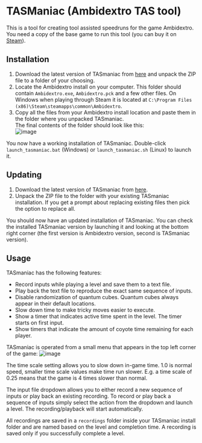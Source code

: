 # TASManiac (Ambidextro TAS tool)

This is a tool for creating tool assisted speedruns for the game Ambidextro. You need a copy of the base game to run this tool (you can buy it on [Steam](https://store.steampowered.com/app/3445580/Ambidextro/)).

## Installation

1. Download the latest version of TASmaniac from [here](https://github.com/FeldrinH/TASmaniac/archive/refs/heads/main.zip) and unpack the ZIP file to a folder of your choosing.
2. Locate the Ambidextro install on your computer. This folder should contain `Ambidextro.exe`, `Ambidextro.pck` and a few other files. On Windows when playing through Steam it is located at `C:\Program Files (x86)\Steam\steamapps\common\Ambidextro`.
4. Copy all the files from your Ambidextro install location and paste them in the folder where you unpacked TASmaniac.  
   The final contents of the folder should look like this:  
![image](https://github.com/user-attachments/assets/6f1d954f-8478-480b-97c5-b65454e1286e)

You now have a working installation of TASmaniac. Double-click `launch_tasmaniac.bat` (Windows) or `launch_tasmaniac.sh` (Linux) to launch it.

## Updating

1. Download the latest version of TASmaniac from [here](https://github.com/FeldrinH/TASmaniac/archive/refs/heads/main.zip).
2. Unpack the ZIP file to the folder with your existing TASmaniac installation. If you get a prompt about replacing existing files then pick the option to replace all.

You should now have an updated installation of TASmaniac. You can check the installed TASmaniac version by launching it and looking at the bottom right corner (the first version is Ambidextro version, second is TASmaniac version).

## Usage

TASmaniac has the following features:

* Record inputs while playing a level and save them to a text file.
* Play back the text file to reproduce the exact same sequence of inputs.
* Disable randomization of quantum cubes. Quantum cubes always appear in their default locations.
* Slow down time to make tricky moves easier to execute.
* Show a timer that indicates active time spent in the level. The timer starts on first input.
* Show timers that indicate the amount of coyote time remaining for each player.

TASmaniac is operated from a small menu that appears in the top left corner of the game:
![image](https://github.com/user-attachments/assets/de3022c4-6711-493e-a78f-77ff525c1396)

The time scale setting allows you to slow down in-game time. 1.0 is normal speed, smaller time scale values make time run slower. E.g. a time scale of 0.25 means that the game is 4 times slower than normal.

The input file dropdown allows you to either record a new sequence of inputs or play back an existing recording.
To record or play back a sequence of inputs simply select the action from the dropdown and launch a level. The recording/playback will start automatically.

All recordings are saved in a `recordings` folder inside your TASmaniac install folder and are named based on the level and completion time.
A recording is saved only if you successfully complete a level.
